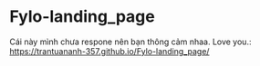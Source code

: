 ﻿# Fylo-landing_page
 

Cái này mình chưa respone nên bạn thông cảm nhaa.
Love you.: https://trantuananh-357.github.io/Fylo-landing_page/
